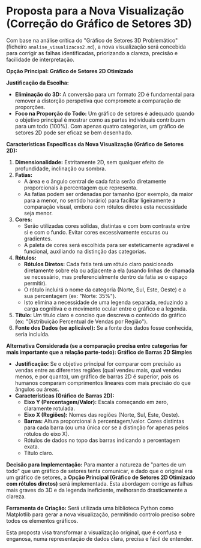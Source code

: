 # Proposta para a Nova Visualização (Correção do Gráfico de Setores 3D)

Com base na análise crítica do "Gráfico de Setores 3D Problemático" (ficheiro `analise_visualizacao2.md`), a nova visualização será concebida para corrigir as falhas identificadas, priorizando a clareza, precisão e facilidade de interpretação.

**Opção Principal: Gráfico de Setores 2D Otimizado**

**Justificação da Escolha:**
*   **Eliminação do 3D:** A conversão para um formato 2D é fundamental para remover a distorção perspetiva que compromete a comparação de proporções.
*   **Foco na Proporção do Todo:** Um gráfico de setores é adequado quando o objetivo principal é mostrar como as partes individuais contribuem para um todo (100%). Com apenas quatro categorias, um gráfico de setores 2D pode ser eficaz se bem desenhado.

**Características Específicas da Nova Visualização (Gráfico de Setores 2D):**

1.  **Dimensionalidade:** Estritamente 2D, sem qualquer efeito de profundidade, inclinação ou sombra.
2.  **Fatias:**
    *   A área e o ângulo central de cada fatia serão diretamente proporcionais à percentagem que representa.
    *   As fatias podem ser ordenadas por tamanho (por exemplo, da maior para a menor, no sentido horário) para facilitar ligeiramente a comparação visual, embora com rótulos diretos esta necessidade seja menor.
3.  **Cores:**
    *   Serão utilizadas cores sólidas, distintas e com bom contraste entre si e com o fundo. Evitar cores excessivamente escuras ou gradientes.
    *   A paleta de cores será escolhida para ser esteticamente agradável e funcional, auxiliando na distinção das categorias.
4.  **Rótulos:**
    *   **Rótulos Diretos:** Cada fatia terá um rótulo claro posicionado diretamente sobre ela ou adjacente a ela (usando linhas de chamada se necessário, mas preferencialmente dentro da fatia se o espaço permitir).
    *   O rótulo incluirá o nome da categoria (Norte, Sul, Este, Oeste) e a sua percentagem (ex: "Norte: 35%").
    *   Isto elimina a necessidade de uma legenda separada, reduzindo a carga cognitiva e o movimento ocular entre o gráfico e a legenda.
5.  **Título:** Um título claro e conciso que descreva o conteúdo do gráfico (ex: "Distribuição Percentual de Vendas por Região").
6.  **Fonte dos Dados (se aplicável):** Se a fonte dos dados fosse conhecida, seria incluída.

**Alternativa Considerada (se a comparação precisa entre categorias for mais importante que a relação parte-todo): Gráfico de Barras 2D Simples**

*   **Justificação:** Se o objetivo principal for comparar com precisão as vendas entre as diferentes regiões (qual vendeu mais, qual vendeu menos, e por quanto), um gráfico de barras 2D é superior, pois os humanos comparam comprimentos lineares com mais precisão do que ângulos ou áreas.
*   **Características (Gráfico de Barras 2D):**
    *   **Eixo Y (Percentagem/Valor):** Escala começando em zero, claramente rotulada.
    *   **Eixo X (Regiões):** Nomes das regiões (Norte, Sul, Este, Oeste).
    *   **Barras:** Altura proporcional à percentagem/valor. Cores distintas para cada barra (ou uma única cor se a distinção for apenas pelos rótulos do eixo X).
    *   Rótulos de dados no topo das barras indicando a percentagem exata.
    *   Título claro.

**Decisão para Implementação:** Para manter a natureza de "partes de um todo" que um gráfico de setores tenta comunicar, e dado que o original era um gráfico de setores, a **Opção Principal (Gráfico de Setores 2D Otimizado com rótulos diretos)** será implementada. Esta abordagem corrige as falhas mais graves do 3D e da legenda ineficiente, melhorando drasticamente a clareza.

**Ferramenta de Criação:** Será utilizada uma biblioteca Python como Matplotlib para gerar a nova visualização, permitindo controlo preciso sobre todos os elementos gráficos.

Esta proposta visa transformar a visualização original, que é confusa e enganosa, numa representação de dados clara, precisa e fácil de entender.

